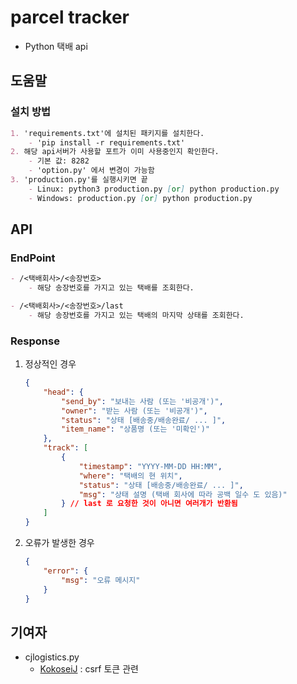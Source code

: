 # parcel tracker
- Python 택배 api

## 도움말
### 설치 방법
```markdown
1. 'requirements.txt'에 설치된 패키지를 설치한다.
    - 'pip install -r requirements.txt'
2. 해당 api서버가 사용할 포트가 이미 사용중인지 확인한다.
    - 기본 값: 8282
    - 'option.py' 에서 변경이 가능함
3. 'production.py'를 실행시키면 끝
    - Linux: python3 production.py [or] python production.py
    - Windows: production.py [or] python production.py
```



## API
### EndPoint
```markdown
- /<택배회사>/<송장번호>
    - 해당 송장번호를 가지고 있는 택배를 조회한다.

- /<택배회사>/<송장번호>/last
    - 해당 송장번호를 가지고 있는 택배의 마지막 상태를 조회한다.
```

### Response
1. 정상적인 경우
    ```json
    {
        "head": {
            "send_by": "보내는 사람 (또는 '비공개')",
            "owner": "받는 사람 (또는 '비공개')",
            "status": "상태 [배송중/배송완료/ ... ]",
            "item_name": "상품명 (또는 '미확인')"
        },
        "track": [
            {
                "timestamp": "YYYY-MM-DD HH:MM",
                "where": "택배의 현 위치",
                "status": "상태 [배송중/배송완료/ ... ]",
                "msg": "상태 설명 (택배 회사에 따라 공백 일수 도 있음)"
            } // last 로 요청한 것이 아니면 여러개가 반환됨
        ]
    }
    ```
2. 오류가 발생한 경우
    ```json
    {
        "error": {
            "msg": "오류 메시지"
        }
    }
    ```


## 기여자
- cjlogistics.py
    - [KokoseiJ](https://github.com/KokoseiJ/) : csrf 토큰 관련
